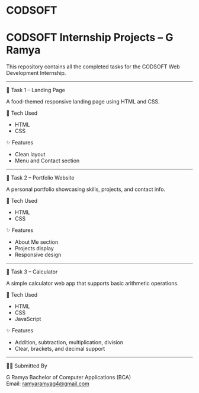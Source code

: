 # CODSOFT

# CODSOFT Internship Projects – G Ramya

This repository contains all the completed tasks for the CODSOFT Web Development Internship.

---

🔹 Task 1 – Landing Page

A food-themed responsive landing page using HTML and CSS.

 🔧 Tech Used
- HTML
- CSS

 ✨ Features
- Clean layout
- Menu and Contact section


---

 🔹 Task 2 – Portfolio Website

A personal portfolio showcasing skills, projects, and contact info.

 🔧 Tech Used
- HTML
- CSS

✨ Features
- About Me section
- Projects display
- Responsive design
---

 🔹 Task 3 – Calculator

A simple calculator web app that supports basic arithmetic operations.

🔧 Tech Used
- HTML
- CSS
- JavaScript

 ✨ Features
- Addition, subtraction, multiplication, division
- Clear, brackets, and decimal support

---


 👩‍💻 Submitted By

G Ramya
Bachelor of Computer Applications (BCA)  
Email: ramyaramyag4@gmail.com

